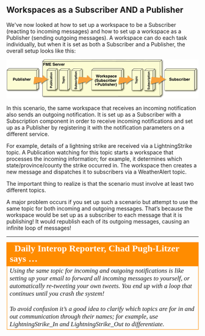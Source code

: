 ## Workspaces as a Subscriber AND a Publisher ##

We've now looked at how to set up a workspace to be a Subscriber (reacting to incoming messages) and how to set up a workspace as a Publisher (sending outgoing messages). A workspace can do each task individually, but when it is set as both a Subscriber and a Publisher, the overall setup looks like this:

![](./Images/Img4.034.TransformativeNotificationLayout3.png)

In this scenario, the same workspace that receives an incoming notification also sends an outgoing notification. It is set up as a Subscriber with a Subscription component in order to receive incoming notifications and set up as a Publisher by registering it with the notification parameters on a different service.

For example, details of a lightning strike are received via a LightningStrike topic. A Publication watching for this topic starts a workspace that processes the incoming information; for example, it determines which state/province/county the strike occurred in. The workspace then creates a new message and dispatches it to subscribers via a WeatherAlert topic.

The important thing to realize is that the scenario must involve at least two different topics.

A major problem occurs if you set up such a scenario but attempt to use the same topic for both incoming and outgoing messages. That’s because the workspace would be set up as a subscriber to each message that it is publishing! It would republish each of its outgoing messages, causing an infinite loop of messages!

---

<table style="border-spacing: 0px">
<tr>
<td style="vertical-align:middle;background-color:darkorange;border: 2px solid darkorange">
<i class="fa fa-quote-left fa-lg fa-pull-left fa-fw" style="color:white;padding-right: 12px;vertical-align:text-top"></i>
<span style="color:white;font-size:x-large;font-weight: bold;font-family:serif">Daily Interop Reporter, Chad Pugh-Litzer says …</span>
</td>
</tr>

<tr>
<td style="border: 1px solid darkorange">
<span style="font-family:serif; font-style:italic; font-size:larger">
Using the same topic for incoming and outgoing notifications is like setting up your email to forward all incoming messages to yourself, or automatically re-tweeting your own tweets. You end up with a loop that continues until you crash the system!
<br><br>To avoid confusion it’s a good idea to clarify which topics are for in and out communication through their names; for example, use LightningStrike_In and LightningStrike_Out to differentiate.
</span>
</td>
</tr>
</table>
